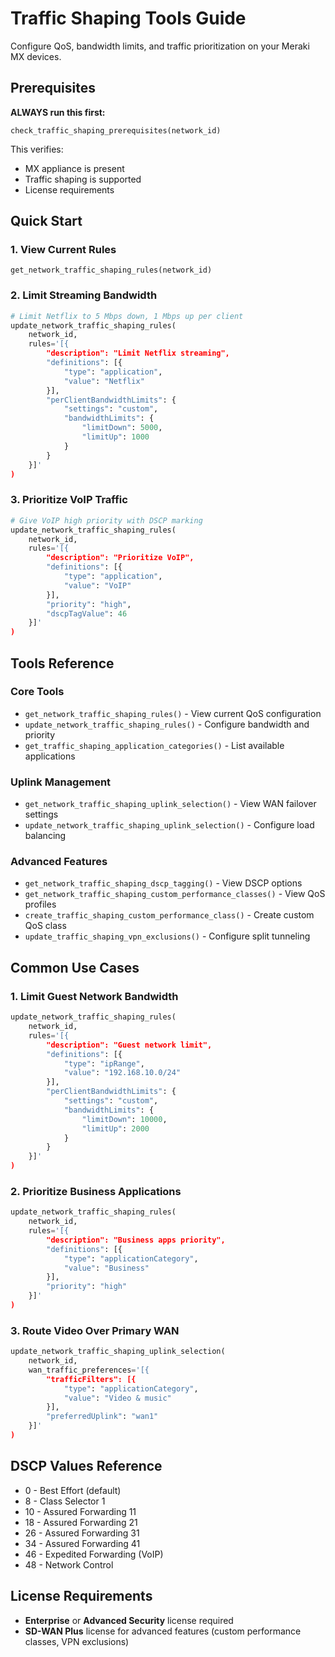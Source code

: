 # Traffic Shaping Tools Guide

Configure QoS, bandwidth limits, and traffic prioritization on your Meraki MX devices.

## Prerequisites

**ALWAYS run this first:**
```
check_traffic_shaping_prerequisites(network_id)
```

This verifies:
- MX appliance is present
- Traffic shaping is supported
- License requirements

## Quick Start

### 1. View Current Rules
```
get_network_traffic_shaping_rules(network_id)
```

### 2. Limit Streaming Bandwidth
```python
# Limit Netflix to 5 Mbps down, 1 Mbps up per client
update_network_traffic_shaping_rules(
    network_id,
    rules='[{
        "description": "Limit Netflix streaming",
        "definitions": [{
            "type": "application",
            "value": "Netflix"
        }],
        "perClientBandwidthLimits": {
            "settings": "custom",
            "bandwidthLimits": {
                "limitDown": 5000,
                "limitUp": 1000
            }
        }
    }]'
)
```

### 3. Prioritize VoIP Traffic
```python
# Give VoIP high priority with DSCP marking
update_network_traffic_shaping_rules(
    network_id,
    rules='[{
        "description": "Prioritize VoIP",
        "definitions": [{
            "type": "application",
            "value": "VoIP"
        }],
        "priority": "high",
        "dscpTagValue": 46
    }]'
)
```

## Tools Reference

### Core Tools
- `get_network_traffic_shaping_rules()` - View current QoS configuration
- `update_network_traffic_shaping_rules()` - Configure bandwidth and priority
- `get_traffic_shaping_application_categories()` - List available applications

### Uplink Management
- `get_network_traffic_shaping_uplink_selection()` - View WAN failover settings
- `update_network_traffic_shaping_uplink_selection()` - Configure load balancing

### Advanced Features
- `get_network_traffic_shaping_dscp_tagging()` - View DSCP options
- `get_network_traffic_shaping_custom_performance_classes()` - View QoS profiles
- `create_traffic_shaping_custom_performance_class()` - Create custom QoS class
- `update_traffic_shaping_vpn_exclusions()` - Configure split tunneling

## Common Use Cases

### 1. Limit Guest Network Bandwidth
```python
update_network_traffic_shaping_rules(
    network_id,
    rules='[{
        "description": "Guest network limit",
        "definitions": [{
            "type": "ipRange",
            "value": "192.168.10.0/24"
        }],
        "perClientBandwidthLimits": {
            "settings": "custom",
            "bandwidthLimits": {
                "limitDown": 10000,
                "limitUp": 2000
            }
        }
    }]'
)
```

### 2. Prioritize Business Applications
```python
update_network_traffic_shaping_rules(
    network_id,
    rules='[{
        "description": "Business apps priority",
        "definitions": [{
            "type": "applicationCategory",
            "value": "Business"
        }],
        "priority": "high"
    }]'
)
```

### 3. Route Video Over Primary WAN
```python
update_network_traffic_shaping_uplink_selection(
    network_id,
    wan_traffic_preferences='[{
        "trafficFilters": [{
            "type": "applicationCategory",
            "value": "Video & music"
        }],
        "preferredUplink": "wan1"
    }]'
)
```

## DSCP Values Reference
- 0 - Best Effort (default)
- 8 - Class Selector 1
- 10 - Assured Forwarding 11
- 18 - Assured Forwarding 21
- 26 - Assured Forwarding 31
- 34 - Assured Forwarding 41
- 46 - Expedited Forwarding (VoIP)
- 48 - Network Control

## License Requirements
- **Enterprise** or **Advanced Security** license required
- **SD-WAN Plus** license for advanced features (custom performance classes, VPN exclusions)